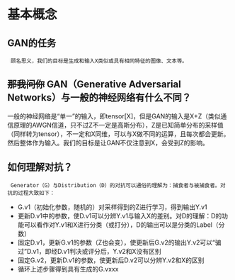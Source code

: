 # 基本概念
## GAN的任务
     顾名思义，我们的目标是生成和输入X类似或具有相同特征的图像、文本等。
## ~~那我问你~~  GAN（Generative Adversarial Networks）与一般的神经网络有什么不同？
   一般的神经网络是“单一”的输入，即tensor[X]，但是GAN的输入是X+Z（类似通信原理的AWGN信道，只不过Z不一定是高斯分布），Z是已知简单分布的采样值（同样转为tensor），不一定和X同维，可以与X做不同的运算，且每次都会更新。然后整体作为输入。我们的目标是让GAN不仅注意到X，会受到Z的影响。
## 如何理解对抗？
     Generator（G）与Distribution（D）的对抗可以通俗的理解为：捕食者与被捕食者。对抗的过程大致如下：
- G.v1（初始化参数，随机的）对采样得到的Z进行学习，得到输出Y.v1
- 更新D.v1中的参数，使D.v1可以分辨Y.v1与输入X的差别。对D的理解：D的功能可以看作对Y.v1和X进行分类（或打分），D的输出可以是分类的Label（分数）
- 固定D.v1，更新G.v1的参数（Z也会变），使更新后G.v2的输出Y.v2可以“骗过”D.v1，即经D.v1判决或评分后，Y.v2和X没有区别
- 固定G.v2，更新D.v1的参数，使更新后D.v2可以分辨Y.v2和X的区别
- 循环上述步骤得到具有生成的G.vxxx




